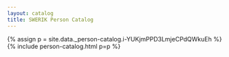 ```yaml
---
layout: catalog
title: SWERIK Person Catalog
---
```

{% assign p = site.data._person-catalog.i-YUKjmPPD3LmjeCPdQWkuEh %}
{% include person-catalog.html p=p %}

